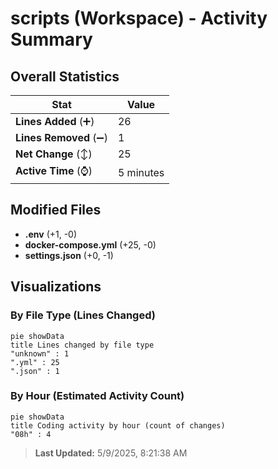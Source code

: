 # scripts (Workspace) - Activity Summary 

## Overall Statistics

| Stat                   | Value                                                             |
| ---------------------- | ----------------------------------------------------------------- |
| **Lines Added** (➕)   | 26                                          |
| **Lines Removed** (➖) | 1                                        |
| **Net Change** (↕)    | 25                |
| **Active Time** (⌚)   | 5 minutes |


## Modified Files
- **.env** (+1, -0)
- **docker-compose.yml** (+25, -0)
- **settings.json** (+0, -1)

## Visualizations

### By File Type (Lines Changed)

```mermaid
pie showData
title Lines changed by file type
"unknown" : 1
".yml" : 25
".json" : 1
```

### By Hour (Estimated Activity Count)

```mermaid
pie showData
title Coding activity by hour (count of changes)
"08h" : 4
```


> **Last Updated:** 5/9/2025, 8:21:38 AM